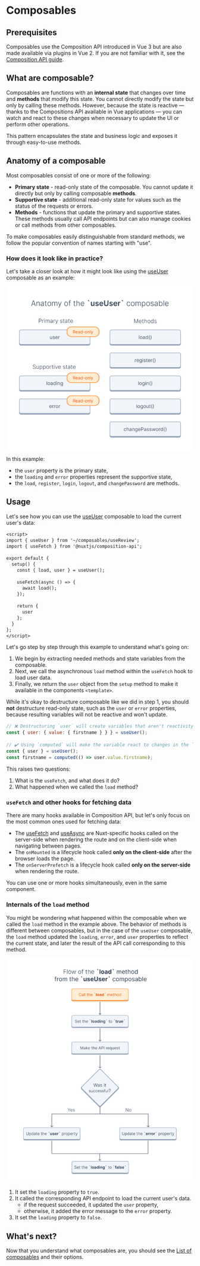 # Composables

## Prerequisites

Composables use the Composition API introduced in Vue 3 but are also made available via plugins in Vue 2. If you are not familiar with it, see the [Composition API guide](https://docs.vuestorefront.io/v2/composition/composition-api.html).

## What are composable?

Composables are functions with an **internal state** that changes over time and **methods** that modify this state. You cannot directly modify the state but only by calling these methods. However, because the state is reactive — thanks to the Compositions API available in Vue applications — you can watch and react to these changes when necessary to update the UI or perform other operations.

This pattern encapsulates the state and business logic and exposes it through easy-to-use methods.

## Anatomy of a composable

Most composables consist of one or more of the following:

- **Primary state** - read-only state of the composable. You cannot update it directly but only by calling composable **methods**.
- **Supportive state** - additional read-only state for values such as the status of the requests or errors.
- **Methods** - functions that update the primary and supportive states. These methods usually call API endpoints but can also manage cookies or call methods from other composables.

To make composables easily distinguishable from standard methods, we follow the popular convention of names starting with "use".

### How does it look like in practice?

Let's take a closer look at how it might look like using the [useUser](/api-reference/magento-theme.useuserinterface.html) composable as an example:

<img
  src="../assets/images/useUser-composable-anatomy.webp"
  alt="Anatomy of the useUser composable"
  style="display: block; margin: 0 auto;">

In this example:

- the `user` property is the primary state,
- the `loading` and `error` properties represent the supportive state,
- the `load`, `register`, `login`, `logout`, and `changePassword` are methods.

## Usage

Let's see how you can use the [useUser](/api-reference/magento-theme.useuserinterface.html) composable to load the current user's data:

```vue
<script>
import { useUser } from '~/composables/useReview';
import { useFetch } from '@nuxtjs/composition-api';

export default {
  setup() {
    const { load, user } = useUser();

    useFetch(async () => {
      await load();
    });

    return {
      user
    };
  }
};
</script>
```

Let's go step by step through this example to understand what's going on:

1. We begin by extracting needed methods and state variables from the composable.
2. Next, we call the asynchronous `load` method within the `useFetch` hook to load user data.
3. Finally, we return the `user` object from the `setup` method to make it available in the components `<template>`.

While it's okay to destructure composable like we did in step 1, you should **not** destructure read-only state, such as the `user` or `error` properties, because resulting variables will not be reactive and won't update.

```javascript
// ❌ Destructuring `user` will create variables that aren't reactivity and don't update
const { user: { value: { firstname } } } = useUser();

// ✔️ Using `computed` will make the variable react to changes in the `user` object
const { user } = useUser();
const firstname = computed(() => user.value.firstname);
```

This raises two questions:

1. What is the `useFetch`, and what does it do?
2. What happened when we called the `load` method?

### `useFetch` and other hooks for fetching data

There are many hooks available in Composition API, but let's only focus on the most common ones used for fetching data:

- The [useFetch](https://composition-api.nuxtjs.org/lifecycle/usefetch/) and [useAsync](https://composition-api.nuxtjs.org/API/useAsync) are Nuxt-specific hooks called on the server-side when rendering the route and on the client-side when navigating between pages.
- The `onMounted` is a lifecycle hook called **only on the client-side** after the browser loads the page.
- The `onServerPrefetch` is a lifecycle hook called **only on the server-side** when rendering the route.

You can use one or more hooks simultaneously, even in the same component.

### Internals of the `load` method

You might be wondering what happened within the composable when we called the `load` method in the example above. The behavior of methods is different between composables, but in the case of the `useUser` composable, the `load` method updated the `loading`, `error`, and `user` properties to reflect the current state, and later the result of the API call corresponding to this method.

<img
  src="../assets/images/useUser-load-flow.webp"
  alt="Flow of the load method from the useUser composable"
  style="display: block; margin: 0 auto;">

1. It set the `loading` property to `true`.
2. It called the corresponding API endpoint to load the current user's data.
   - if the request succeeded, it updated the `user` property,
   - otherwise, it added the error message to the `error` property.
3. It set the `loading` property to `false`.

## What's next?

Now that you understand what composables are, you should see the [List of composables](./list-of-composables.html) and their options.
